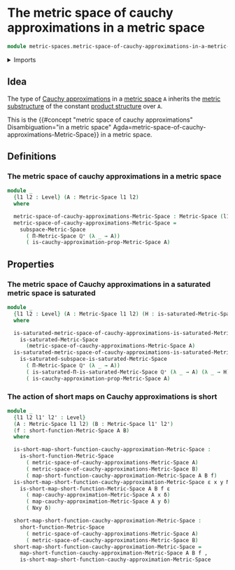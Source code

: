 # The metric space of cauchy approximations in a metric space

```agda
module metric-spaces.metric-space-of-cauchy-approximations-in-a-metric-space where
```

<details><summary>Imports</summary>

```agda
open import elementary-number-theory.positive-rational-numbers

open import foundation.dependent-pair-types
open import foundation.universe-levels

open import metric-spaces.cauchy-approximations-metric-spaces
open import metric-spaces.dependent-products-metric-spaces
open import metric-spaces.metric-spaces
open import metric-spaces.saturated-metric-spaces
open import metric-spaces.short-functions-metric-spaces
open import metric-spaces.subspaces-metric-spaces
```

</details>

## Idea

The type of
[Cauchy approximations](metric-spaces.cauchy-approximations-metric-spaces.md) in
a [metric space](metric-spaces.metric-spaces.md) `A` inherits the
[metric substructure](metric-spaces.subspaces-metric-spaces.md) of the constant
[product structure](metric-spaces.dependent-products-metric-spaces.md) over `A`.

This is the
{{#concept "metric space of cauchy approximations" Disambiguation="in a metric space" Agda=metric-space-of-cauchy-approximations-Metric-Space}}
in a metric space.

## Definitions

### The metric space of cauchy approximations in a metric space

```agda
module _
  {l1 l2 : Level} (A : Metric-Space l1 l2)
  where

  metric-space-of-cauchy-approximations-Metric-Space : Metric-Space (l1 ⊔ l2) l2
  metric-space-of-cauchy-approximations-Metric-Space =
    subspace-Metric-Space
      ( Π-Metric-Space ℚ⁺ (λ _ → A))
      ( is-cauchy-approximation-prop-Metric-Space A)
```

## Properties

### The metric space of Cauchy approximations in a saturated metric space is saturated

```agda
module _
  {l1 l2 : Level} (A : Metric-Space l1 l2) (H : is-saturated-Metric-Space A)
  where

  is-saturated-metric-space-of-cauchy-approximations-is-saturated-Metric-Space :
    is-saturated-Metric-Space
      (metric-space-of-cauchy-approximations-Metric-Space A)
  is-saturated-metric-space-of-cauchy-approximations-is-saturated-Metric-Space =
    is-saturated-subspace-is-saturated-Metric-Space
      ( Π-Metric-Space ℚ⁺ (λ _ → A))
      ( is-saturated-Π-is-saturated-Metric-Space ℚ⁺ (λ _ → A) (λ _ → H))
      ( is-cauchy-approximation-prop-Metric-Space A)
```

### The action of short maps on Cauchy approximations is short

```agda
module _
  {l1 l2 l1' l2' : Level}
  (A : Metric-Space l1 l2) (B : Metric-Space l1' l2')
  (f : short-function-Metric-Space A B)
  where

  is-short-map-short-function-cauchy-approximation-Metric-Space :
    is-short-function-Metric-Space
      ( metric-space-of-cauchy-approximations-Metric-Space A)
      ( metric-space-of-cauchy-approximations-Metric-Space B)
      ( map-short-function-cauchy-approximation-Metric-Space A B f)
  is-short-map-short-function-cauchy-approximation-Metric-Space ε x y Nxy δ =
    is-short-map-short-function-Metric-Space A B f ε
      ( map-cauchy-approximation-Metric-Space A x δ)
      ( map-cauchy-approximation-Metric-Space A y δ)
      ( Nxy δ)

  short-map-short-function-cauchy-approximation-Metric-Space :
    short-function-Metric-Space
      ( metric-space-of-cauchy-approximations-Metric-Space A)
      ( metric-space-of-cauchy-approximations-Metric-Space B)
  short-map-short-function-cauchy-approximation-Metric-Space =
    map-short-function-cauchy-approximation-Metric-Space A B f ,
    is-short-map-short-function-cauchy-approximation-Metric-Space
```
